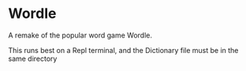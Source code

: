 # Wordle
A remake of the popular word game Wordle.

This runs best on a Repl terminal, and the Dictionary file must be in the same directory
